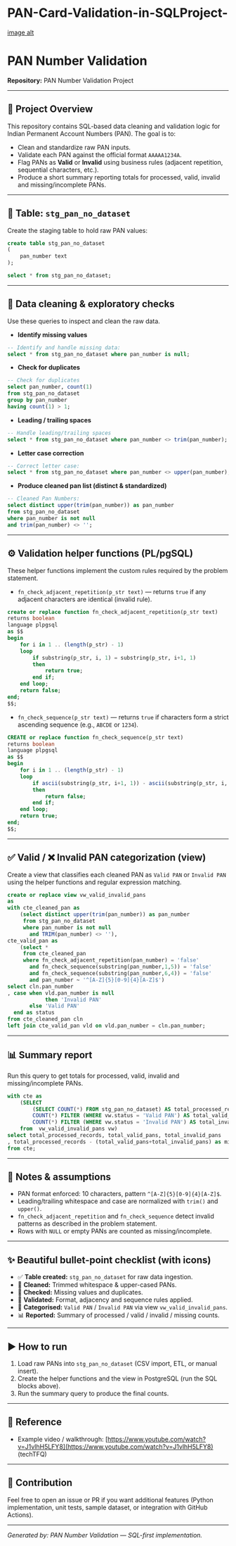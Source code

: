 # PAN-Card-Validation-in-SQLProject-

[image alt]([https://github.com/Gulshankr007/Music-Store-Analysis-Sql/blob/bf9a5f66d90ee13380513056e6c0e1410b2a8070/MusicDatabaseSchema.png](https://github.com/Gulshankr007/PAN-Card-Validation-in-SQLProject-/blob/da4c186e0f597462b7def70c0acb16afd48cbb77/pan%20project%20.png))

# PAN Number Validation

**Repository:** PAN Number Validation Project

---

## 📌 Project Overview

This repository contains SQL-based data cleaning and validation logic for Indian Permanent Account Numbers (PAN). The goal is to:

* Clean and standardize raw PAN inputs.
* Validate each PAN against the official format `AAAAA1234A`.
* Flag PANs as **Valid** or **Invalid** using business rules (adjacent repetition, sequential characters, etc.).
* Produce a short summary reporting totals for processed, valid, invalid and missing/incomplete PANs.

---

## 🔧 Table: `stg_pan_no_dataset`

Create the staging table to hold raw PAN values:

```sql
create table stg_pan_no_dataset
(
    pan_number text
);

select * from stg_pan_no_dataset;
```

---

## 🧹 Data cleaning & exploratory checks

Use these queries to inspect and clean the raw data.

* **Identify missing values**

```sql
-- Identify and handle missing data:
select * from stg_pan_no_dataset where pan_number is null;
```

* **Check for duplicates**

```sql
-- Check for duplicates
select pan_number, count(1)
from stg_pan_no_dataset
group by pan_number
having count(1) > 1;
```

* **Leading / trailing spaces**

```sql
-- Handle leading/trailing spaces
select * from stg_pan_no_dataset where pan_number <> trim(pan_number);
```

* **Letter case correction**

```sql
-- Correct letter case:
select * from stg_pan_no_dataset where pan_number <> upper(pan_number);
```

* **Produce cleaned pan list (distinct & standardized)**

```sql
-- Cleaned Pan Numbers:
select distinct upper(trim(pan_number)) as pan_number
from stg_pan_no_dataset
where pan_number is not null
and trim(pan_number) <> '';
```

---

## ⚙️ Validation helper functions (PL/pgSQL)

These helper functions implement the custom rules required by the problem statement.

* `fn_check_adjacent_repetition(p_str text)` — returns `true` if any adjacent characters are identical (invalid rule).

```sql
create or replace function fn_check_adjacent_repetition(p_str text)
returns boolean
language plpgsql
as $$
begin
    for i in 1 .. (length(p_str) - 1)
    loop
        if substring(p_str, i, 1) = substring(p_str, i+1, 1)
        then
            return true;
        end if;
    end loop;
    return false;
end;
$$;
```

* `fn_check_sequence(p_str text)` — returns `true` if characters form a strict ascending sequence (e.g., `ABCDE` or `1234`).

```sql
CREATE or replace function fn_check_sequence(p_str text)
returns boolean
language plpgsql
as $$
begin
    for i in 1 .. (length(p_str) - 1)
    loop
        if ascii(substring(p_str, i+1, 1)) - ascii(substring(p_str, i, 1)) <> 1
        then
            return false;
        end if;
    end loop;
    return true;
end;
$$;
```

---

## ✅ Valid / ❌ Invalid PAN categorization (view)

Create a view that classifies each cleaned PAN as `Valid PAN` or `Invalid PAN` using the helper functions and regular expression matching.

```sql
create or replace view vw_valid_invalid_pans
as
with cte_cleaned_pan as
    (select distinct upper(trim(pan_number)) as pan_number
     from stg_pan_no_dataset
     where pan_number is not null
       and TRIM(pan_number) <> ''),
cte_valid_pan as
    (select *
     from cte_cleaned_pan
     where fn_check_adjacent_repetition(pan_number) = 'false'
       and fn_check_sequence(substring(pan_number,1,5)) = 'false'
       and fn_check_sequence(substring(pan_number,6,4)) = 'false'
       and pan_number ~ '^[A-Z]{5}[0-9]{4}[A-Z]$')
select cln.pan_number
, case when vld.pan_number is null
            then 'Invalid PAN'
       else 'Valid PAN'
  end as status
from cte_cleaned_pan cln
left join cte_valid_pan vld on vld.pan_number = cln.pan_number;
```

---

## 📊 Summary report

Run this query to get totals for processed, valid, invalid and missing/incomplete PANs.

```sql
with cte as
    (SELECT
        (SELECT COUNT(*) FROM stg_pan_no_dataset) AS total_processed_records,
        COUNT(*) FILTER (WHERE vw.status = 'Valid PAN') AS total_valid_pans,
        COUNT(*) FILTER (WHERE vw.status = 'Invalid PAN') AS total_invalid_pans
    from  vw_valid_invalid_pans vw)
select total_processed_records, total_valid_pans, total_invalid_pans
, total_processed_records - (total_valid_pans+total_invalid_pans) as missing_incomplete_PANS
from cte;
```

---

## 📝 Notes & assumptions

* PAN format enforced: 10 characters, pattern `^[A-Z]{5}[0-9]{4}[A-Z]$`.
* Leading/trailing whitespace and case are normalized with `trim()` and `upper()`.
* `fn_check_adjacent_repetition` and `fn_check_sequence` detect invalid patterns as described in the problem statement.
* Rows with `NULL` or empty PANs are counted as missing/incomplete.

---

## ✨ Beautiful bullet-point checklist (with icons)

* ✅ **Table created:** `stg_pan_no_dataset` for raw data ingestion.
* 🧼 **Cleaned:** Trimmed whitespace & upper-cased PANs.
* 🔎 **Checked:** Missing values and duplicates.
* 🧩 **Validated:** Format, adjacency and sequence rules applied.
* 📑 **Categorised:** `Valid PAN` / `Invalid PAN` via view `vw_valid_invalid_pans`.
* 📊 **Reported:** Summary of processed / valid / invalid / missing counts.

---

## ▶️ How to run

1. Load raw PANs into `stg_pan_no_dataset` (CSV import, ETL, or manual insert).
2. Create the helper functions and the view in PostgreSQL (run the SQL blocks above).
3. Run the summary query to produce the final counts.

---

## 🎥 Reference

* Example video / walkthrough: [https://www.youtube.com/watch?v=J1vlhH5LFY8](https://www.youtube.com/watch?v=J1vlhH5LFY8) (techTFQ)

---

## 🧩 Contribution

Feel free to open an issue or PR if you want additional features (Python implementation, unit tests, sample dataset, or integration with GitHub Actions).

---

*Generated by: PAN Number Validation — SQL-first implementation.*
